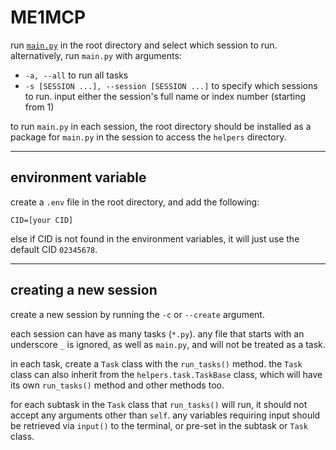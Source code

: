 # ME1MCP
 
run [`main.py`](main.py) in the root directory and select which session to run. alternatively, run `main.py` with arguments:

- `-a, --all` to run all tasks
- `-s [SESSION ...], --session [SESSION ...]` to specify which sessions to run. input either the session's full name or index number (starting from 1)

to run `main.py` in each session, the root directory should be installed as a package for `main.py` in the session to access the `helpers` directory.

---
## environment variable

create a ```.env``` file in the root directory, and add the following:

```env
CID=[your CID]
```

else if CID is not found in the environment variables, it will just use the default CID ```02345678```.

---

## creating a new session

create a new session by running the `-c` or `--create` argument.

each session can have as many tasks (`*.py`). any file that starts with an underscore `_` is ignored, as well as `main.py`, and will not be treated as a task.

in each task, create a `Task` class with the `run_tasks()` method. the `Task` class can also inherit from the `helpers.task.TaskBase` class, which will have its own `run_tasks()` method and other methods too.

for each subtask in the `Task` class that `run_tasks()` will run, it should not accept any arguments other than `self`. any variables requiring input should be retrieved via `input()` to the terminal, or pre-set in the subtask or `Task` class.